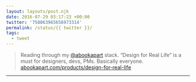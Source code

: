 ```yaml
---
layout: layouts/post.njk
date: 2016-07-29 03:17:23 +00:00
twitter: '758863965656973314'
permalink: /status/{{ twitter }}/
tags: 
  - tweet
---
```


> Reading through my [@abookapart](https://twitter.com/abookapart) stack. “Design for Real Life” is a must for designers, devs, PMs. Basically everyone. [abookapart.com/products/design-for-real-life](https://abookapart.com/products/design-for-real-life)

---
